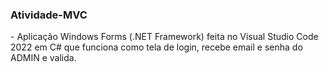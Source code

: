 <h3>Atividade-MVC</h3>
- Aplicação Windows Forms (.NET Framework) feita no Visual Studio Code 2022 em C# que funciona como tela de login, recebe email e senha do ADMIN e valida.
